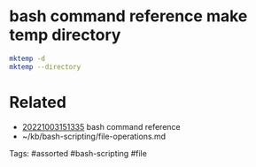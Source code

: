 # bash command reference make temp directory
```bash
mktemp -d
mktemp --directory
```

# Related
- [20221003151335](/zet/20221003151335/README.md) bash command reference
- ~/kb/bash-scripting/file-operations.md

Tags:
    #assorted #bash-scripting #file
